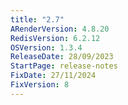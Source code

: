 ```yaml
---
title: "2.7"
ARenderVersion: 4.8.20
RedisVersion: 6.2.12
OSVersion: 1.3.4
ReleaseDate: 28/09/2023
StartPage: release-notes
FixDate: 27/11/2024
FixVersion: 8
---
```

